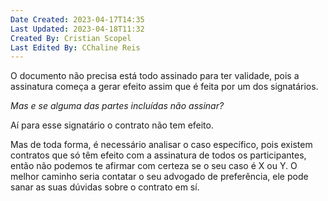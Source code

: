 ```yaml
---
Date Created: 2023-04-17T14:35
Last Updated: 2023-04-18T11:32
Created By: Cristian Scopel
Last Edited By: CChaline Reis
---
```

O documento não precisa está todo assinado para ter validade, pois a assinatura começa a gerar efeito assim que é feita por um dos signatários.

  

*Mas e se alguma das partes incluídas não assinar?*

Aí para esse signatário o contrato não tem efeito.

  

Mas de toda forma, é necessário analisar o caso específico, pois existem contratos que só têm efeito com a assinatura de todos os participantes, então não podemos te afirmar com certeza se o seu caso é X ou Y. O melhor caminho seria contatar o seu advogado de preferência, ele pode sanar as suas dúvidas sobre o contrato em sí.